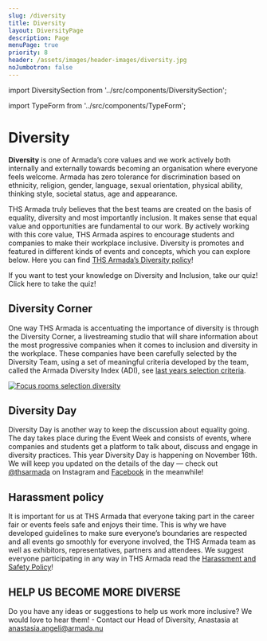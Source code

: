 ```yaml
---
slug: /diversity
title: Diversity
layout: DiversityPage
description: Page
menuPage: true
priority: 8
header: /assets/images/header-images/diversity.jpg
noJumbotron: false
---
```

import DiversitySection from '../src/components/DiversitySection';

import TypeForm from '../src/components/TypeForm';

<div className='diversitypage-container'>

# Diversity

   <p><b id="diversity-color">Diversity</b> is one of Armada’s core values and we work actively both internally and externally towards becoming an organisation where everyone feels welcome. Armada has zero tolerance for discrimination based on ethnicity, religion, gender, language, sexual orientation, physical ability, thinking style, societal status, age and appearance.</p>

<DiversitySection left>

   <p>THS Armada truly believes that the best teams are created on the basis of equality, diversity and most importantly inclusion. It makes sense that equal value and opportunities are fundamental to our work. By actively working with this core value, THS Armada aspires to encourage students and companies to make their workplace inclusive. Diversity is promotes and featured in different kinds of events and concepts, which you can explore below. Here you can find <a alt="Diversity Policy 2021" href="/assets/Diversity_Policy_2021.pdf">THS Armada’s Diversity policy</a>!</p>

   If you want to test your knowledge on Diversity and Inclusion, take our quiz!
  <TypeForm url="https://thsarmada1.typeform.com/to/QZOFyCi8" style="">Click here to take the quiz!</TypeForm>
  <br/>

## **Diversity Corner**

  One way THS Armada is accentuating the importance of diversity is through the Diversity Corner, a livestreaming studio that will share information about the most progressive companies when it comes to inclusion and diversity in the workplace. These companies have been carefully selected by the Diversity Team, using a set of meaningful criteria developed by the team, called the Armada Diversity Index (ADI), see <a href="/assets/diversity/Selection criteria.pdf">last years selection criteria</a>.

   <a href="/assets/diversity/Focus_rooms_selection_diversity.pdf"><img alt="Focus rooms selection diversity" src="/assets/diversity/Focus_rooms_selection_diversity.png"/></a>
  <br/>

   </DiversitySection>

</div>
<div className='diversity-day'>
   <div className='diversitypage-container' style='padding-top: 0;'>

   <DiversitySection right>

## **Diversity Day**

Diversity Day is another way to keep the discussion about equality going. The day takes place during the Event Week and consists of  events, where companies and students get a platform to talk about, discuss and engage in diversity practices. This year Diversity Day is happening on November 16th. We will keep you updated on the details of the day — check out [@thsarmada](https://www.instagram.com/thsarmada/) on Instagram and [Facebook](https://www.facebook.com/thsarmada) in the meanwhile!

   </DiversitySection>
   </div>
</div>

<div className='diversitypage-container'>

   <DiversitySection>

## Harassment policy

   It is important for us at THS Armada that everyone taking part in the career fair or events feels safe and enjoys their time. This is why we have developed guidelines to make sure everyone’s boundaries are respected and all events go smoothly for everyone involved, the THS Armada team as well as exhibitors, representatives, partners and attendees. We suggest everyone participating in any way in THS Armada read the <a alt="Harassment and Safety Policy" href="/assets/diversity/THS Armada Harassment and Safety Policy 2021.pdf"> Harassment and Safety Policy</a>!

   </DiversitySection>

   <DiversitySection right>

## HELP US BECOME MORE DIVERSE

   Do you have any ideas or suggestions to help us work more inclusive? We would love to hear them! - Contact our Head of Diversity, Anastasia at [anastasia.angeli@armada.nu](mailto:anastasia.angeli@armada.nu)

   </DiversitySection>

</div>